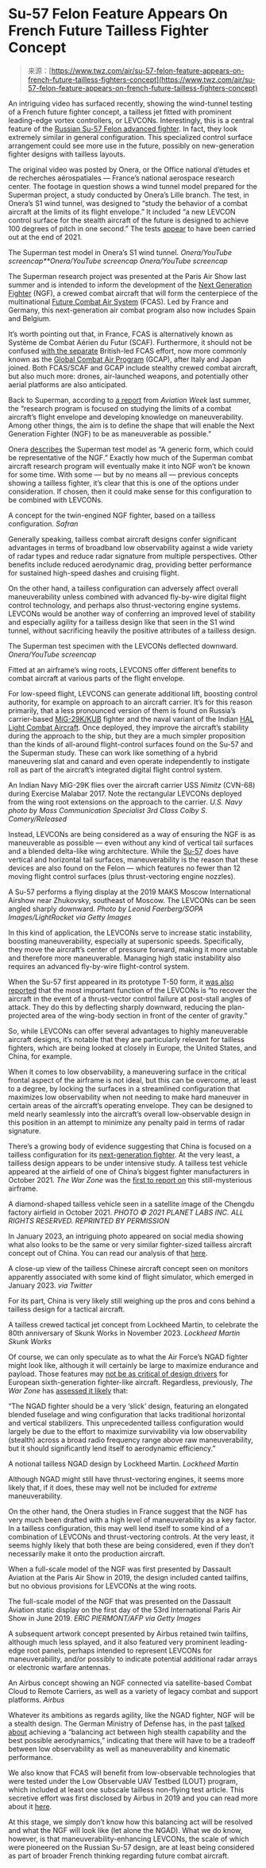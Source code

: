 <!--yml
category: 未分类
date: 2024-05-27 14:50:43
-->

# Su-57 Felon Feature Appears On French Future Tailless Fighter Concept

> 来源：[https://www.twz.com/air/su-57-felon-feature-appears-on-french-future-tailless-fighters-concept](https://www.twz.com/air/su-57-felon-feature-appears-on-french-future-tailless-fighters-concept)

An intriguing video has surfaced recently, showing the wind-tunnel testing of a French future fighter concept, a tailless jet fitted with prominent leading-edge vortex controllers, or LEVCONs. Interestingly, this is a central feature of the [Russian Su-57 Felon advanced fighter](https://www.twz.com/20434/no-the-su-57-isnt-junk-six-features-we-like-on-russias-new-fighter). In fact, they look extremely similar in general configuration. This specialized control surface arrangement could see more use in the future, possibly on new-generation fighter designs with tailless layouts.

The original video was posted by Onera, or the Office national d’études et de recherches aérospatiales — France’s national aerospace research center. The footage in question shows a wind tunnel model prepared for the Superman project, a study conducted by Onera’s Lille branch. The test, in Onera’s S1 wind tunnel, was designed to “study the behavior of a combat aircraft at the limits of its flight envelope.” It included “a new LEVCON control surface for the stealth aircraft of the future is designed to achieve 100 degrees of pitch in one second.” The tests [appear](https://aviationweek.com/shownews/paris-air-show/french-aerospace-lab-onera-presents-fcas-hypersonic-research) to have been carried out at the end of 2021.

The Superman test model in Onera’s S1 wind tunnel. *Onera/YouTube screencap**Onera/YouTube screencap* *Onera/YouTube screencap*

The Superman research project was presented at the Paris Air Show last summer and is intended to inform the development of the [Next Generation Fighter](https://www.twz.com/european-future-combat-air-program-wants-demonstrators-flying-by-2029) (NGF), a crewed combat aircraft that will form the centerpiece of the multinational [Future Combat Air System](https://www.twz.com/belgium-joins-european-next-generation-fighter-program) (FCAS). Led by France and Germany, this next-generation air combat program also now includes Spain and Belgium.

It’s worth pointing out that, in France, FCAS is alternatively known as Système de Combat Aérien du Futur (SCAF). Furthermore, it should not be confused [with the separate](https://www.twz.com/43267/italian-air-force-boss-envisages-merger-of-europes-next-generation-combat-aircraft-programs) British-led FCAS effort, now more commonly known as the [Global Combat Air Program](https://www.twz.com/new-stealth-fighter-will-be-developed-jointly-by-japan-britain-italy) (GCAP), after Italy and Japan joined. Both FCAS/SCAF and GCAP include stealthy crewed combat aircraft, but also much more: drones, air-launched weapons, and potentially other aerial platforms are also anticipated.

Back to Superman, according to [a report](https://aviationweek.com/shownews/paris-air-show/french-aerospace-lab-onera-presents-fcas-hypersonic-research) from *Aviation Week* last summer, the “research program is focused on studying the limits of a combat aircraft’s flight envelope and developing knowledge on maneuverability. Among other things, the aim is to define the shape that will enable the Next Generation Fighter (NGF) to be as maneuverable as possible.”

Onera [describes](https://www.opex360.com/2023/05/28/lonera-mene-le-programme-superman-pour-ameliorer-la-manoeuvrabilite-de-lavion-de-combat-du-futur/) the Superman test model as “A generic form, which could be representative of the NGF.” Exactly how much of the Superman combat aircraft research program will eventually make it into NGF won’t be known for some time. With some — but by no means all — previous concepts showing a tailless fighter, it’s clear that this is one of the options under consideration. If chosen, then it could make sense for this configuration to be combined with LEVCONs.

A concept for the twin-engined NGF fighter, based on a tailless configuration. *Safran*

Generally speaking, tailless combat aircraft designs confer significant advantages in terms of broadband low observability against a wide variety of radar types and reduce radar signature from multiple perspectives. Other benefits include reduced aerodynamic drag, providing better performance for sustained high-speed dashes and cruising flight.

On the other hand, a tailless configuration can adversely affect overall maneuverability unless combined with advanced fly-by-wire digital flight control technology, and perhaps also thrust-vectoring engine systems. LEVCONs would be another way of conferring an improved level of stability and especially agility for a tailless design like that seen in the S1 wind tunnel, without sacrificing heavily the positive attributes of a tailless design.

The Superman test specimen with the LEVCONs deflected downward. *Onera/YouTube screencap*

Fitted at an airframe’s wing roots, LEVCONS offer different benefits to combat aircraft at various parts of the flight envelope.

For low-speed flight, LEVCONS can generate additional lift, boosting control authority, for example on approach to an aircraft carrier. It’s for this reason primarily, that a less pronounced version of them is found on Russia’s carrier-based [MiG-29K/KUB](https://www.twz.com/6121/heres-why-the-russian-mig-29kr-crashed-into-the-sea-according-to-report) fighter and the naval variant of the Indian [HAL Light Combat Aircraft](https://www.twz.com/first-fighters-land-aboard-indias-first-homegrown-aircraft-carrier). Once deployed, they improve the aircraft’s stability during the approach to the ship, but they are a much simpler proposition than the kinds of all-around flight-control surfaces found on the Su-57 and the Superman study. These can work like something of a hybrid maneuvering slat and canard and even operate independently to instigate roll as part of the aircraft’s integrated digital flight control system.

An Indian Navy MiG-29K flies over the aircraft carrier USS *Nimitz* (CVN-68) during Exercise Malabar 2017\. Note the rectangular LEVCONs deployed from the wing root extensions on the approach to the carrier. *U.S. Navy photo by Mass Communication Specialist 3rd Class Colby S. Comery/Released*

Instead, LEVCONs are being considered as a way of ensuring the NGF is as maneuverable as possible — even without any kind of vertical tail surfaces and a blended delta-like wing architecture. While the [Su-57](https://www.twz.com/35667/check-out-these-images-of-russias-second-su-57-felon-fighter-under-construction) does have vertical and horizontal tail surfaces, maneuverability is the reason that these devices are also found on the Felon — which features no fewer than 12 moving flight control surfaces (plus thrust-vectoring engine nozzles).

A Su-57 performs a flying display at the 2019 MAKS Moscow International Airshow near Zhukovsky, southeast of Moscow. The LEVCONs can be seen angled sharply downward. *Photo by Leonid Faerberg/SOPA Images/LightRocket via Getty Images*

In this kind of application, the LEVCONs serve to increase static instability, boosting maneuverability, especially at supersonic speeds. Specifically, they move the aircraft’s center of pressure forward, making it more unstable and therefore more maneuverable. Managing high static instability also requires an advanced fly-by-wire flight-control system.

When the Su-57 first appeared in its prototype T-50 form, it [was also reported](https://aviationweek.com/defense-space/sukhoi-t-50-shows-flight-control-innovations) that the most important function of the LEVCONs is “to recover the aircraft in the event of a thrust-vector control failure at post-stall angles of attack. They do this by deflecting sharply downward, reducing the plan-projected area of the wing-body section in front of the center of gravity.”

So, while LEVCONs can offer several advantages to highly maneuverable aircraft designs, it’s notable that they are particularly relevant for tailless fighters, which are being looked at closely in Europe, the United States, and China, for example.

When it comes to low observability, a maneuvering surface in the critical frontal aspect of the airframe is not ideal, but this can be overcome, at least to a degree, by locking the surfaces in a streamlined configuration that maximizes low observability when not needing to make hard maneuver in certain areas of the aircraft’s operating envelope. They can be designed to meld nearly seamlessly into the aircraft’s overall low-observable design in this position in an attempt to minimize any penalty paid in terms of radar signature.

There’s a growing body of evidence suggesting that China is focused on a tailless configuration for its [next-generation fighter](https://www.twz.com/china-is-working-on-its-own-sixth-generation-fighter-program-official). At the very least, a tailless design appears to be under intensive study. A tailless test vehicle appeared at the airfield of one of China’s biggest fighter manufacturers in October 2021\. *The War Zone* was the [first to report on](https://www.twz.com/42937/tailless-fighter-like-airframe-spotted-at-chinese-fighter-jet-manufacturers-test-airfield?xid=twittershare) this still-mysterious airframe.

A diamond-shaped tailless vehicle seen in a satellite image of the Chengdu factory airfield in October 2021. *PHOTO © 2021 PLANET LABS INC. ALL RIGHTS RESERVED. REPRINTED BY PERMISSION*

In January 2023, an intriguing photo appeared on social media showing what also looks to be the same or very similar fighter-sized tailless aircraft concept out of China. You can read our analysis of that [here](https://www.twz.com/tailless-warplane-concept-may-provide-clues-to-chinas-future-fighter-ambitions).

A close-up view of the tailless Chinese aircraft concept seen on monitors apparently associated with some kind of flight simulator, which emerged in January 2023. *via Twitter*

For its part, China is very likely still weighing up the pros and cons behind a tailless design for a tactical aircraft.

A tailless crewed tactical jet concept from Lockheed Martin, to celebrate the 80th anniversary of Skunk Works in November 2023\. *Lockheed Martin Skunk Works*

Of course, we can only speculate as to what the Air Force’s NGAD fighter might look like, although it will certainly be large to maximize endurance and payload. Those features may [not be as critical of design drivers](https://www.twz.com/41138/the-air-force-might-make-two-distinct-versions-of-its-next-multirole-stealth-fighter) for European sixth-generation fighter-like aircraft. Regardless, previously, *The War Zone* has [assessed it likely](https://www.twz.com/ngad-fighters-performance-what-can-we-expect) that:

“The NGAD fighter should be a very ‘slick’ design, featuring an elongated blended fuselage and wing configuration that lacks traditional horizontal and vertical stabilizers. This unprecedented tailless configuration would largely be due to the effort to maximize survivability via low observability (stealth) across a broad radio frequency range above raw maneuverability, but it should significantly lend itself to aerodynamic efficiency.”

A notional tailless NGAD design by Lockheed Martin. *Lockheed Martin*

Although NGAD might still have thrust-vectoring engines, it seems more likely that, if it does, these may well not be included for *extreme* maneuverability.

On the other hand, the Onera studies in France suggest that the NGF has very much been drafted with a high level of maneuverability as a key factor. In a tailless configuration, this may well lend itself to some kind of a combination of LEVCONs and thrust-vectoring controls. At the very least, it seems highly likely that both these are being considered, even if they don’t necessarily make it onto the production aircraft.

When a full-scale model of the NGF was first presented by Dassault Aviation at the Paris Air Show in 2019, the design included canted tailfins, but no obvious provisions for LEVCONs at the wing roots.

The full-scale model of the NGF that was presented on the Dassault Aviation static display on the first day of the 53rd International Paris Air Show in June 2019. *ERIC PIERMONT/AFP via Getty Images*

A subsequent artwork concept presented by Airbus retained twin tailfins, although much less splayed, and it also featured very prominent leading-edge root panels, perhaps intended to represent LEVCONs for maneuverability, and/or possibly to indicate potential additional radar arrays or electronic warfare antennas.

An Airbus concept showing an NGF connected via satellite-based Combat Cloud to Remote Carriers, as well as a variety of legacy combat and support platforms. *Airbus*

Whatever its ambitions as regards agility, like the NGAD fighter, NGF will be a stealth design. The German Ministry of Defense has, in the past [talked about](https://www.bundeswehr.de/de/organisation/luftwaffe/aktuelles/meilenstein-beim-next-generation-weapon-system-5213864) achieving a “balancing act between high stealth capability and the best possible aerodynamics,” indicating that there will have to be a tradeoff between low observability as well as maneuverability and kinematic performance.

We also know that FCAS will benefit from low-observable technologies that were tested under the Low Observable UAV Testbed (LOUT) program, which included at least one subscale tailless non-flying test article. This secretive effort was first disclosed by Airbus in 2019 and you can read more about it [here](https://www.twz.com/30845/airbuss-secret-stealth-unmanned-combat-air-vehicle-research-program-breaks-cover).

At this stage, we simply don’t know how this balancing act will be resolved and what the NGF will look like (let alone the NGAD). What we do know, however, is that maneuverability-enhancing LEVCONs, the scale of which were pioneered on the Russian Su-57 design, are at least being considered as part of broader French thinking regarding future combat aircraft.